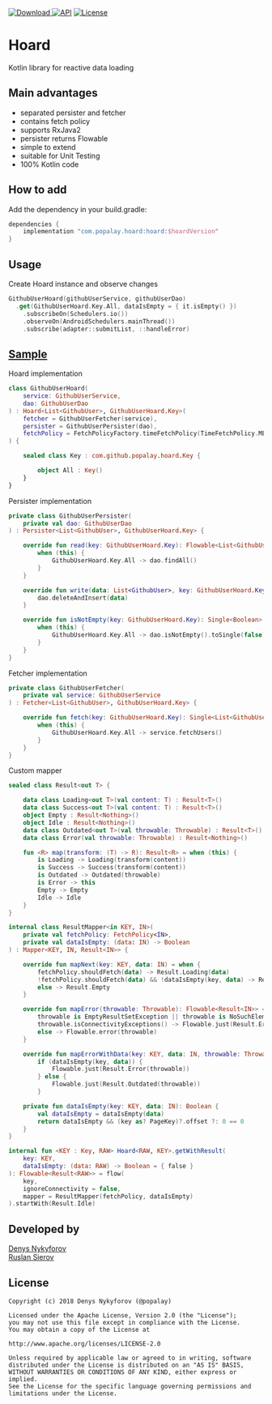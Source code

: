 [![Download](https://api.bintray.com/packages/popalay/maven/Hoard/images/download.svg) ](https://bintray.com/popalay/maven/Hoard/_latestVersion)
[![API](https://img.shields.io/badge/API-14%2B-blue.svg?style=flat)](https://android-arsenal.com/api?level=14)
[![License](https://img.shields.io/badge/license-Apache--2.0-green.svg)](https://github.com/Popalay/Hoard/blob/master/LICENSE)

# Hoard
Kotlin library for reactive data loading

## Main advantages
+ separated persister and fetcher
+ contains fetch policy
+ supports RxJava2 
+ persister returns Flowable
+ simple to extend
+ suitable for Unit Testing
+ 100% Kotlin code

## How to add
Add the dependency in your build.gradle:
```groovy
dependencies {
    implementation "com.popalay.hoard:hoard:$hoardVersion"
}
```
## Usage

Create Hoard instance and observe changes
```kotlin
GithubUserHoard(githubUserService, githubUserDao)
  .get(GithubUserHoard.Key.All, dataIsEmpty = { it.isEmpty() })
    .subscribeOn(Schedulers.io())
    .observeOn(AndroidSchedulers.mainThread())
    .subscribe(adapter::submitList, ::handleError)
```

## [Sample](app/src/main/java/com/github/popalay/hoard/)

Hoard implementation
```kotlin
class GithubUserHoard(
    service: GithubUserService,
    dao: GithubUserDao
) : Hoard<List<GithubUser>, GithubUserHoard.Key>(
    fetcher = GithubUserFetcher(service),
    persister = GithubUserPersister(dao),
    fetchPolicy = FetchPolicyFactory.timeFetchPolicy(TimeFetchPolicy.MEDIUM_DELAY)
) {

    sealed class Key : com.github.popalay.hoard.Key {

        object All : Key()
    }
}
```
Persister implementation
```kotlin
private class GithubUserPersister(
    private val dao: GithubUserDao
) : Persister<List<GithubUser>, GithubUserHoard.Key> {

    override fun read(key: GithubUserHoard.Key): Flowable<List<GithubUser>> = with(key) {
        when (this) {
            GithubUserHoard.Key.All -> dao.findAll()
        }
    }

    override fun write(data: List<GithubUser>, key: GithubUserHoard.Key): Completable = Completable.fromAction {
        dao.deleteAndInsert(data)
    }

    override fun isNotEmpty(key: GithubUserHoard.Key): Single<Boolean> = with(key) {
        when (this) {
            GithubUserHoard.Key.All -> dao.isNotEmpty().toSingle(false)
        }
    }
}
```
Fetcher implementation
```kotlin
private class GithubUserFetcher(
    private val service: GithubUserService
) : Fetcher<List<GithubUser>, GithubUserHoard.Key> {

    override fun fetch(key: GithubUserHoard.Key): Single<List<GithubUser>> = with(key) {
        when (this) {
            GithubUserHoard.Key.All -> service.fetchUsers()
        }
    }
}
```
Custom mapper
```kotlin 
sealed class Result<out T> {

    data class Loading<out T>(val content: T) : Result<T>()
    data class Success<out T>(val content: T) : Result<T>()
    object Empty : Result<Nothing>()
    object Idle : Result<Nothing>()
    data class Outdated<out T>(val throwable: Throwable) : Result<T>()
    data class Error(val throwable: Throwable) : Result<Nothing>()

    fun <R> map(transform: (T) -> R): Result<R> = when (this) {
        is Loading -> Loading(transform(content))
        is Success -> Success(transform(content))
        is Outdated -> Outdated(throwable)
        is Error -> this
        Empty -> Empty
        Idle -> Idle
    }
}

internal class ResultMapper<in KEY, IN>(
    private val fetchPolicy: FetchPolicy<IN>,
    private val dataIsEmpty: (data: IN) -> Boolean
) : Mapper<KEY, IN, Result<IN>> {

    override fun mapNext(key: KEY, data: IN) = when {
        fetchPolicy.shouldFetch(data) -> Result.Loading(data)
        !fetchPolicy.shouldFetch(data) && !dataIsEmpty(key, data) -> Result.Success(data)
        else -> Result.Empty
    }

    override fun mapError(throwable: Throwable): Flowable<Result<IN>> = when {
        throwable is EmptyResultSetException || throwable is NoSuchElementException -> Flowable.just(Result.Empty)
        throwable.isConnectivityExceptions() -> Flowable.just(Result.Error(throwable))
        else -> Flowable.error(throwable)
    }

    override fun mapErrorWithData(key: KEY, data: IN, throwable: Throwable): Flowable<Result<IN>> =
        if (dataIsEmpty(key, data)) {
            Flowable.just(Result.Error(throwable))
        } else {
            Flowable.just(Result.Outdated(throwable))
        }

    private fun dataIsEmpty(key: KEY, data: IN): Boolean {
        val dataIsEmpty = dataIsEmpty(data)
        return dataIsEmpty && (key as? PageKey)?.offset ?: 0 == 0
    }
}

internal fun <KEY : Key, RAW> Hoard<RAW, KEY>.getWithResult(
    key: KEY,
    dataIsEmpty: (data: RAW) -> Boolean = { false }
): Flowable<Result<RAW>> = flow(
    key,
    ignoreConnectivity = false,
    mapper = ResultMapper(fetchPolicy, dataIsEmpty)
).startWith(Result.Idle)
```

## Developed by

[Denys Nykyforov](https://github.com/Popalay)  
[Ruslan Sierov](https://github.com/Augusent)  

## License

```
Copyright (c) 2018 Denys Nykyforov (@popalay)

Licensed under the Apache License, Version 2.0 (the "License");
you may not use this file except in compliance with the License.
You may obtain a copy of the License at

http://www.apache.org/licenses/LICENSE-2.0

Unless required by applicable law or agreed to in writing, software
distributed under the License is distributed on an "AS IS" BASIS,
WITHOUT WARRANTIES OR CONDITIONS OF ANY KIND, either express or implied.
See the License for the specific language governing permissions and
limitations under the License.
```
